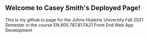 ## Welcome to Casey Smith's Deployed Page!

This is my github.io page for the Johns Hopkins University Fall 2021 Semester in the course EN.605.787.81.FA21 Front End Web App Development
